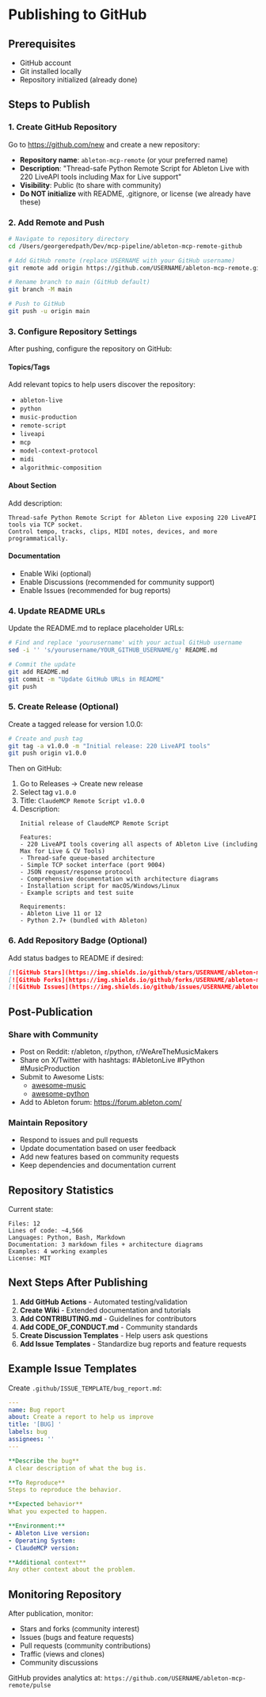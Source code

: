 # Publishing to GitHub

## Prerequisites

- GitHub account
- Git installed locally
- Repository initialized (already done)

## Steps to Publish

### 1. Create GitHub Repository

Go to https://github.com/new and create a new repository:

- **Repository name**: `ableton-mcp-remote` (or your preferred name)
- **Description**: "Thread-safe Python Remote Script for Ableton Live with 220 LiveAPI tools including Max for Live support"
- **Visibility**: Public (to share with community)
- **Do NOT initialize** with README, .gitignore, or license (we already have these)

### 2. Add Remote and Push

```bash
# Navigate to repository directory
cd /Users/georgeredpath/Dev/mcp-pipeline/ableton-mcp-remote-github

# Add GitHub remote (replace USERNAME with your GitHub username)
git remote add origin https://github.com/USERNAME/ableton-mcp-remote.git

# Rename branch to main (GitHub default)
git branch -M main

# Push to GitHub
git push -u origin main
```

### 3. Configure Repository Settings

After pushing, configure the repository on GitHub:

#### Topics/Tags
Add relevant topics to help users discover the repository:
- `ableton-live`
- `python`
- `music-production`
- `remote-script`
- `liveapi`
- `mcp`
- `model-context-protocol`
- `midi`
- `algorithmic-composition`

#### About Section
Add description:
```
Thread-safe Python Remote Script for Ableton Live exposing 220 LiveAPI tools via TCP socket.
Control tempo, tracks, clips, MIDI notes, devices, and more programmatically.
```

#### Documentation
- Enable Wiki (optional)
- Enable Discussions (recommended for community support)
- Enable Issues (recommended for bug reports)

### 4. Update README URLs

Update the README.md to replace placeholder URLs:

```bash
# Find and replace 'yourusername' with your actual GitHub username
sed -i '' 's/yourusername/YOUR_GITHUB_USERNAME/g' README.md

# Commit the update
git add README.md
git commit -m "Update GitHub URLs in README"
git push
```

### 5. Create Release (Optional)

Create a tagged release for version 1.0.0:

```bash
# Create and push tag
git tag -a v1.0.0 -m "Initial release: 220 LiveAPI tools"
git push origin v1.0.0
```

Then on GitHub:
1. Go to Releases → Create new release
2. Select tag `v1.0.0`
3. Title: `ClaudeMCP Remote Script v1.0.0`
4. Description:
   ```
   Initial release of ClaudeMCP Remote Script

   Features:
   - 220 LiveAPI tools covering all aspects of Ableton Live (including Max for Live & CV Tools)
   - Thread-safe queue-based architecture
   - Simple TCP socket interface (port 9004)
   - JSON request/response protocol
   - Comprehensive documentation with architecture diagrams
   - Installation script for macOS/Windows/Linux
   - Example scripts and test suite

   Requirements:
   - Ableton Live 11 or 12
   - Python 2.7+ (bundled with Ableton)
   ```

### 6. Add Repository Badge (Optional)

Add status badges to README if desired:

```markdown
[![GitHub Stars](https://img.shields.io/github/stars/USERNAME/ableton-mcp-remote.svg)](https://github.com/USERNAME/ableton-mcp-remote/stargazers)
[![GitHub Forks](https://img.shields.io/github/forks/USERNAME/ableton-mcp-remote.svg)](https://github.com/USERNAME/ableton-mcp-remote/network)
[![GitHub Issues](https://img.shields.io/github/issues/USERNAME/ableton-mcp-remote.svg)](https://github.com/USERNAME/ableton-mcp-remote/issues)
```

## Post-Publication

### Share with Community

- Post on Reddit: r/ableton, r/python, r/WeAreTheMusicMakers
- Share on X/Twitter with hashtags: #AbletonLive #Python #MusicProduction
- Submit to Awesome Lists:
  - [awesome-music](https://github.com/ciconia/awesome-music)
  - [awesome-python](https://github.com/vinta/awesome-python)
- Add to Ableton forum: https://forum.ableton.com/

### Maintain Repository

- Respond to issues and pull requests
- Update documentation based on user feedback
- Add new features based on community requests
- Keep dependencies and documentation current

## Repository Statistics

Current state:
```
Files: 12
Lines of code: ~4,566
Languages: Python, Bash, Markdown
Documentation: 3 markdown files + architecture diagrams
Examples: 4 working examples
License: MIT
```

## Next Steps After Publishing

1. **Add GitHub Actions** - Automated testing/validation
2. **Create Wiki** - Extended documentation and tutorials
3. **Add CONTRIBUTING.md** - Guidelines for contributors
4. **Add CODE_OF_CONDUCT.md** - Community standards
5. **Create Discussion Templates** - Help users ask questions
6. **Add Issue Templates** - Standardize bug reports and feature requests

## Example Issue Templates

Create `.github/ISSUE_TEMPLATE/bug_report.md`:
```yaml
---
name: Bug report
about: Create a report to help us improve
title: '[BUG] '
labels: bug
assignees: ''
---

**Describe the bug**
A clear description of what the bug is.

**To Reproduce**
Steps to reproduce the behavior.

**Expected behavior**
What you expected to happen.

**Environment:**
- Ableton Live version:
- Operating System:
- ClaudeMCP version:

**Additional context**
Any other context about the problem.
```

## Monitoring Repository

After publication, monitor:
- Stars and forks (community interest)
- Issues (bugs and feature requests)
- Pull requests (community contributions)
- Traffic (views and clones)
- Community discussions

GitHub provides analytics at:
`https://github.com/USERNAME/ableton-mcp-remote/pulse`
